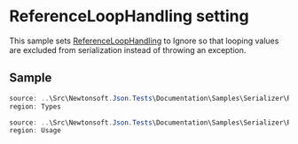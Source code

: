 ﻿# ReferenceLoopHandling setting

This sample sets [ReferenceLoopHandling](/api/newtonsoft/json/referenceloophandling/) to Ignore so that looping values are excluded from serialization instead of throwing an exception.

## Sample

```csharp Types
source: ..\Src\Newtonsoft.Json.Tests\Documentation\Samples\Serializer\ReferenceLoopHandlingIgnore.cs
region: Types
```

```csharp Usage
source: ..\Src\Newtonsoft.Json.Tests\Documentation\Samples\Serializer\ReferenceLoopHandlingIgnore.cs
region: Usage
```
